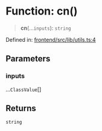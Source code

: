 # Function: cn()

> **cn**(...`inputs`): `string`

Defined in: [frontend/src/lib/utils.ts:4](https://github.com/lsendel/sass/blob/ca8b2b87627589617e0de57047e1f50d53e78078/frontend/src/lib/utils.ts#L4)

## Parameters

### inputs

...`ClassValue`[]

## Returns

`string`
